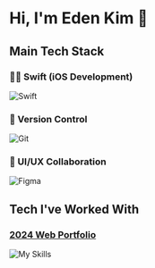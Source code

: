 # Hi, I'm Eden Kim 👋

## Main Tech Stack

### 🧑‍💻 Swift (iOS Development)
![Swift](https://skillicons.dev/icons?i=swift)

### 🔧 Version Control
![Git](https://skillicons.dev/icons?i=git,github)

### 🎨 UI/UX Collaboration
![Figma](https://skillicons.dev/icons?i=figma)

## Tech I've Worked With 

### [2024 Web Portfolio](https://edenappledev.github.io/WebPortfolio/)
  
![My Skills](https://skillicons.dev/icons?i=html,css,javascript,ps,ai)
